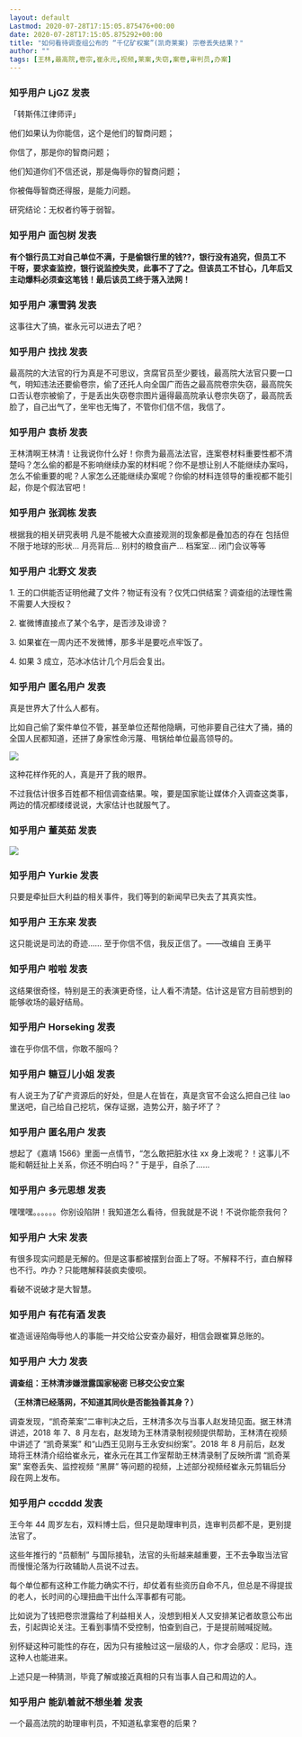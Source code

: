 ```yaml
---
layout: default
Lastmod: 2020-07-28T17:15:05.875476+00:00
date: 2020-07-28T17:15:05.875292+00:00
title: "如何看待调查组公布的 “千亿矿权案”(凯奇莱案) 宗卷丢失结果？"
author: ""
tags: [王林,最高院,卷宗,崔永元,视频,莱案,失窃,案卷,审判员,办案]
---
```



    
### 知乎用户 LjGZ 发表
    
「转斯伟江律师评」

他们如果认为你能信，这个是他们的智商问题；

你信了，那是你的智商问题；

他们知道你们不信还说，那是侮辱你的智商问题；

你被侮辱智商还得服，是能力问题。

研究结论：无权者约等于弱智。
    
    
    
    
### 知乎用户 面包树 发表
    
**有个银行员工对自己单位不满，于是偷银行里的钱??，银行没有追究，但员工不干呀，要求查监控，银行说监控失灵，此事不了了之。但该员工不甘心，几年后又主动爆料必须查这笔钱！最后该员工终于落入法网！**
    
    
    
    
### 知乎用户 凛雪鸦 发表
    
这事往大了搞，崔永元可以进去了吧？
    
    
    
    
### 知乎用户 找找 发表
    
最高院的大法官的行为真是不可思议，贪腐官员至少要钱，最高院大法官只要一口气，明知违法还要偷卷宗，偷了还托人向全国广而告之最高院卷宗失窃，最高院矢口否认卷宗被偷了，于是丢出失窃卷宗图片逼得最高院承认卷宗失窃了，最高院丢脸了，自己出气了，坐牢也无悔了，不管你们信不信，我信了。
    
    
    
    
### 知乎用户 袁桥 发表
    
王林清啊王林清！让我说你什么好！你贵为最高法法官，连案卷材料重要性都不清楚吗？怎么偷的都是不影响继续办案的材料呢？你不是想让别人不能继续办案吗，怎么不偷重要的呢？人家怎么还能继续办案呢？你偷的材料连领导的重视都不能引起，你是个假法官吧！
    
    
    
    
### 知乎用户 张润栋 发表
    
根据我的相关研究表明 凡是不能被大众直接观测的现象都是叠加态的存在 包括但不限于地球的形状… 月亮背后… 别村的粮食亩产… 档案室… 闭门会议等等
    
    
    
    
### 知乎用户 北野文 发表
    
1\. 王的口供能否证明他藏了文件？物证有没有？仅凭口供结案？调查组的法理性需不需要人大授权？

2\. 崔微博直接点了某个名字，是否涉及诽谤？

3\. 如果崔在一周内还不发微博，那多半是要吃点牢饭了。

4\. 如果 3 成立，范冰冰估计几个月后会复出。
    
    
    
    
### 知乎用户 匿名用户 发表
    
真是世界大了什么人都有。

比如自己偷了案件单位不管，甚至单位还帮他隐瞒，可他非要自己往大了捅，捅的全国人民都知道，还拼了身家性命污蔑、甩锅给单位最高领导的。

![](https://images.weserv.nl/?url=https%3A//picb.zhimg.com/v2-2990911b640ffdd726529aa69c1315de_r.jpg%3Fsource%3D1940ef5c)

这种花样作死的人，真是开了我的眼界。

不过我估计很多百姓都不相信调查结果。唉，要是国家能让媒体介入调查这类事，两边的情况都缕缕说说，大家估计也就服气了。
    
    
    
    
### 知乎用户 董英茹 发表
    
![](https://images.weserv.nl/?url=https%3A//pic3.zhimg.com/v2-c92634e8e65e024934bcd7e29b5368a0_r.jpg%3Fsource%3D1940ef5c)
    
    
    
    
### 知乎用户  Yurkie 发表
    
只要是牵扯巨大利益的相关事件，我们等到的新闻早已失去了其真实性。
    
    
    
    
### 知乎用户 王东来 发表
    
这只能说是司法的奇迹…… 至于你信不信，我反正信了。——改编自 王勇平
    
    
    
    
### 知乎用户 啦啦 发表
    
这结果很奇怪，特别是王的表演更奇怪，让人看不清楚。估计这是官方目前想到的能够收场的最好结局。
    
    
    
    
### 知乎用户 Horseking 发表
    
谁在乎你信不信，你敢不服吗？
    
    
    
    
### 知乎用户 糖豆儿小姐 发表
    
有人说王为了矿产资源后的好处，但是人在皆在，真是贪官不会这么把自己往 lao 里送吧，自己给自己挖坑，保存证据，造势公开，脑子坏了？
    
    
    
    
### 知乎用户 匿名用户 发表
    
想起了《嘉靖 1566》里面一点情节，“怎么敢把脏水往 xx 身上泼呢？！这事儿不能和朝廷扯上关系，你还不明白吗？” 于是乎，自杀了……
    
    
    
    
### 知乎用户  多元思想 发表
    
嘿嘿嘿。。。。。。你别设陷阱！我知道怎么看待，但我就是不说！不说你能奈我何？
    
    
    
    
### 知乎用户 大宋 发表
    
有很多现实问题是无解的。但是这事都被摆到台面上了呀。不解释不行，直白解释也不行。咋办？只能瞎解释装疯卖傻呗。

看破不说破才是大智慧。
    
    
    
    
### 知乎用户 有花有酒 发表
    
崔造谣诬陷侮辱他人的事能一并交给公安查办最好，相信会跟崔算总账的。
    
    
    
    
### 知乎用户 大力 发表
    
**调查组：王林清涉嫌泄露国家秘密 已移交公安立案**

**（**王林清已经落网，不知道其同伙是否能独善其身？**）**

调查发现，“凯奇莱案”二审判决之后，王林清多次与当事人赵发琦见面。据王林清讲述，2018 年 7、8 月左右，赵发琦为王林清录制视频提供帮助，王林清在视频中讲述了 “凯奇莱案” 和“山西王见刚与王永安纠纷案”。2018 年 8 月前后，赵发琦将王林清介绍给崔永元，崔永元在其工作室帮助王林清录制了反映所谓 “凯奇莱案” 案卷丢失、监控视频 “黑屏” 等问题的视频，上述部分视频经崔永元剪辑后分段在网上发布。
    
    
    
    
### 知乎用户 cccddd 发表
    
王今年 44 周岁左右，双料博士后，但只是助理审判员，连审判员都不是，更别提法官了。

这些年推行的 “员额制” 与国际接轨，法官的头衔越来越重要，王不去争取当法官而慢慢沦落为行政辅助人员说不过去。

每个单位都有这种工作能力确实不行，却仗着有些资历自命不凡，但总是不得提拔的老人，长时间的心理扭曲干出什么浑事都有可能。

比如说为了钱把卷宗泄露给了利益相关人，没想到相关人又安排某记者故意公布出去，引起舆论关注。王看到事情不受控制，怕查到自己，于是提前贼喊捉贼。

别怀疑这种可能性的存在，因为只有接触过这一层级的人，你才会感叹：尼玛，连这种人也能进来。

上述只是一种猜测，毕竟了解或接近真相的只有当事人自己和周边的人。
    
    
    
    
### 知乎用户 能趴着就不想坐着 发表
    
一个最高法院的助理审判员，不知道私拿案卷的后果？
    
    
    

